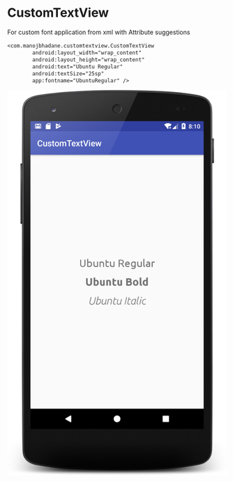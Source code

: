 # CustomTextView

For custom font application from xml with Attribute suggestions

```
<com.manojbhadane.customtextview.CustomTextView
        android:layout_width="wrap_content"
        android:layout_height="wrap_content"
        android:text="Ubuntu Regular"
        android:textSize="25sp"
        app:fontname="UbuntuRegular" />
```


![alt text](https://github.com/manojbhadane/CustomTexView/blob/master/sc_customtextview.png)


